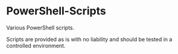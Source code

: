 # PowerShell-Scripts
Various PowerShell scripts.

Scripts are provided as is with no liability and should be tested in a controlled environment.
